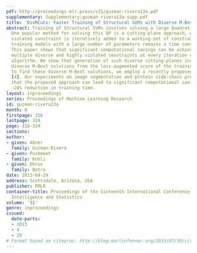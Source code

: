 ```yaml
---
pdf: http://proceedings.mlr.press/v31/guzman-rivera13a.pdf
supplementary: Supplementary:guzman-rivera13a-supp.pdf
title: 'DivMCuts: Faster Training of Structural SVMs with Diverse M-Best Cutting-Planes'
abstract: Training of Structural SVMs involves solving a large Quadratic Program (QP).
  One popular method for solving this QP is a cutting-plane approach, where the most
  violated constraint is iteratively added to a working-set of constraints. Unfortunately,
  training models with a large number of parameters remains a time consuming process.
  This paper shows that significant computational savings can be achieved by adding
  multiple diverse and highly violated constraints at every iteration of the cutting-plane
  algorithm. We show that generation of such diverse cutting-planes involves extracting
  diverse M-Best solutions from the loss-augmented score of the training instances.
  To find these diverse M-Best solutions, we employ a recently proposed algorithm
  [4]. Our experiments on image segmentation and protein side-chain prediction show
  that the proposed approach can lead to significant computational savings, e.g.,
  ∼28% reduction in training time.
layout: inproceedings
series: Proceedings of Machine Learning Research
id: guzman-rivera13a
month: 0
firstpage: 316
lastpage: 324
page: 316-324
sections: 
author:
- given: Abner
  family: Guzman-Rivera
- given: Pushmeet
  family: Kohli
- given: Dhruv
  family: Batra
date: 2013-04-29
address: Scottsdale, Arizona, USA
publisher: PMLR
container-title: Proceedings of the Sixteenth International Conference on Artificial
  Intelligence and Statistics
volume: '31'
genre: inproceedings
issued:
  date-parts:
  - 2013
  - 4
  - 29
# Format based on citeproc: http://blog.martinfenner.org/2013/07/30/citeproc-yaml-for-bibliographies/
---
```

